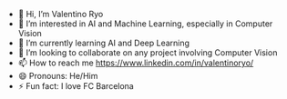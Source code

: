 - 👋 Hi, I’m Valentino Ryo
- 👀 I’m interested in AI and Machine Learning, especially in Computer Vision
- 🌱 I’m currently learning AI and Deep Learning
- 💞️ I’m looking to collaborate on any project involving Computer Vision
- 📫 How to reach me https://www.linkedin.com/in/valentinoryo/
- 😄 Pronouns: He/Him
- ⚡ Fun fact: I love FC Barcelona

<!---
ValentinoRyo10/ValentinoRyo10 is a ✨ special ✨ repository because its `README.md` (this file) appears on your GitHub profile.
You can click the Preview link to take a look at your changes.
--->
